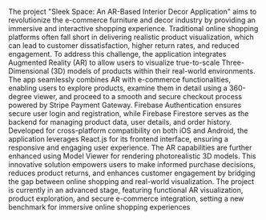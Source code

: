 The project "Sleek Space: An AR-Based Interior Decor Application" aims to
revolutionize the e-commerce furniture and decor industry by providing an immersive
and interactive shopping experience. Traditional online shopping platforms often fall
short in delivering realistic product visualization, which can lead to customer
dissatisfaction, higher return rates, and reduced engagement. To address this
challenge, the application integrates Augmented Reality (AR) to allow users to
visualize true-to-scale Three-Dimensional (3D) models of products within their
real-world environments.
The app seamlessly combines AR with e-commerce functionalities, enabling users to
explore products, examine them in detail using a 360-degree viewer, and proceed to a
smooth and secure checkout process powered by Stripe Payment Gateway. Firebase
Authentication ensures secure user login and registration, while Firebase Firestore
serves as the backend for managing product data, user details, and order history.
Developed for cross-platform compatibility on both iOS and Android, the application
leverages React.js for its frontend interface, ensuring a responsive and engaging user
experience. The AR capabilities are further enhanced using Model Viewer for
rendering photorealistic 3D models. This innovative solution empowers users to make
informed purchase decisions, reduces product returns, and enhances customer
engagement by bridging the gap between online shopping and real-world
visualization.
The project is currently in an advanced stage, featuring functional AR visualization,
product exploration, and secure e-commerce integration, setting a new benchmark for
immersive online shopping experiences
